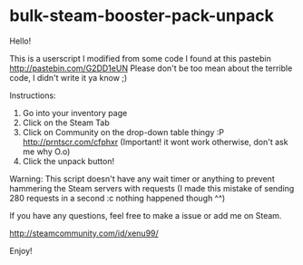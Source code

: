 # bulk-steam-booster-pack-unpack

Hello!

This is a userscript I modified from some code I found at this pastebin http://pastebin.com/G2DD1eUN
Please don't be too mean about the terrible code, I didn't write it ya know ;)

Instructions:

1. Go into your inventory page
2. Click on the Steam Tab
3. Click on Community on the drop-down table thingy :P http://prntscr.com/cfphxr (Important! it wont work otherwise, don't ask me why O.o)
4. Click the unpack button!

Warning: This script doesn't have any wait timer or anything to prevent hammering the Steam servers with requests (I made this mistake of sending 280 requests in a second :c nothing happened though ^^)

If you have any questions, feel free to make a issue or add me on Steam.

http://steamcommunity.com/id/xenu99/

Enjoy!
